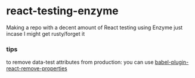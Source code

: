 # react-testing-enzyme

Making a repo with a decent amount of React testing using Enzyme just incase I might get rusty/forget it

### tips

to remove data-test attributes from production: you can use [babel-plugin-react-remove-properties](https://www.npmjs.com/package/babel-plugin-react-remove-properties)
